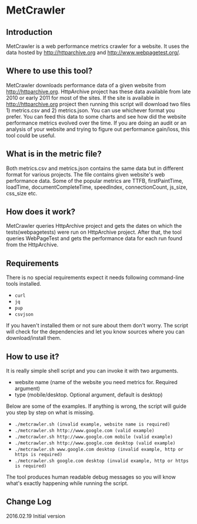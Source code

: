 # MetCrawler

## Introduction
MetCrawler is a web performance metrics crawler for a website. It uses the data hosted by http://httparchive.org and http://www.webpagetest.org/.
 
## Where to use this tool?
MetCrawler downloads performance data of a given website from http://httparchive.org. HttpArchive project has these data available from late 2010 or early 2011 for most of the sites. If the site is available in http://httparchive.org project then running this script will download two files 1) metrics.csv and 2) metrics.json. You can use whichever format you prefer. You can feed this data to some charts and see how did the website performance metrics evolved over the time. If you are doing an audit or an analysis of your website and trying to figure out performance gain/loss, this tool could be useful.

## What is in the metric file?
Both metrics.csv and metrics.json contains the same data but in different format for various projects. The file contains given website's web performance data. Some of the popular metrics are TTFB, firstPaintTime, loadTime, documentCompleteTime, speedIndex, connectionCount, js_size, css_size etc.

## How does it work?
MetCrawler queries HttpArchive project and gets the dates on which the tests(webpagetests) were run on HttpArchive project. After that, the tool queries WebPageTest and gets the performance data for each run found from the HttpArchive.

## Requirements
There is no special requirements expect it needs following command-line tools installed.

* ``` curl ```
* ``` jq ```
* ``` pup ```
* ``` csvjson ```

If you haven't installed them or not sure about them don't worry. The script will check for the dependencies and let you know sources where you can download/install them.
  
## How to use it?
It is really simple shell script and you can invoke it with two arguments.

- website name (name of the website you need metrics for. Required argument)
- type (mobile/desktop. Optional argument, default is desktop)

Below are some of the examples. If anything is wrong, the script will guide you step by step on what is missing.

* ```./metcrawler.sh (invalid example, website name is required)```
* ```./metcrawler.sh http://www.google.com (valid example)```
* ```./metcrawler.sh http://www.google.com mobile (valid example)```
* ```./metcrawler.sh http://www.google.com desktop (valid example)```
* ```./metcrawler.sh www.google.com desktop (invalid example, http or https is required)```
* ```./metcrawler.sh google.com desktop (invalid example, http or https is required)```

The tool produces human readable debug messages so you will know what's exactly happening while running the script.

## Change Log
2016.02.19 Initial version